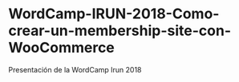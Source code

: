 # WordCamp-IRUN-2018-Como-crear-un-membership-site-con-WooCommerce
Presentación de la WordCamp Irun 2018
